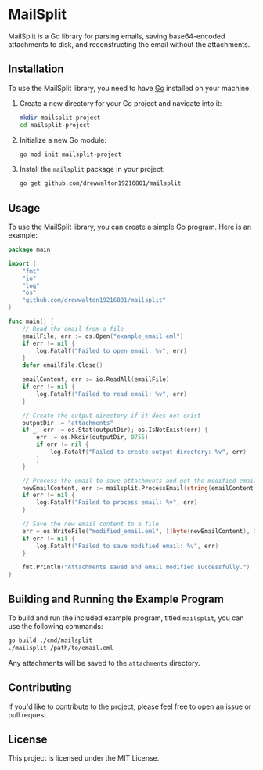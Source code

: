 # MailSplit

MailSplit is a Go library for parsing emails, saving base64-encoded attachments to disk, and reconstructing the email without the attachments.

## Installation

To use the MailSplit library, you need to have [Go](https://golang.org/) installed on your machine.

1. Create a new directory for your Go project and navigate into it:

    ```sh
    mkdir mailsplit-project
    cd mailsplit-project
    ```

2. Initialize a new Go module:

    ```sh
    go mod init mailsplit-project
    ```

3. Install the `mailsplit` package in your project:

    ```sh
    go get github.com/drewwalton19216801/mailsplit
    ```

## Usage

To use the MailSplit library, you can create a simple Go program. Here is an example:

```go
package main

import (
    "fmt"
    "io"
    "log"
    "os"
    "github.com/drewwalton19216801/mailsplit"
)

func main() {
    // Read the email from a file
    emailFile, err := os.Open("example_email.eml")
    if err != nil {
        log.Fatalf("Failed to open email: %v", err)
    }
    defer emailFile.Close()

    emailContent, err := io.ReadAll(emailFile)
    if err != nil {
        log.Fatalf("Failed to read email: %v", err)
    }

    // Create the output directory if it does not exist
    outputDir := "attachments"
    if _, err := os.Stat(outputDir); os.IsNotExist(err) {
        err := os.Mkdir(outputDir, 0755)
        if err != nil {
            log.Fatalf("Failed to create output directory: %v", err)
        }
    }

    // Process the email to save attachments and get the modified email content
    newEmailContent, err := mailsplit.ProcessEmail(string(emailContent), outputDir)
    if err != nil {
        log.Fatalf("Failed to process email: %v", err)
    }

    // Save the new email content to a file
    err = os.WriteFile("modified_email.eml", []byte(newEmailContent), 0644)
    if err != nil {
        log.Fatalf("Failed to save modified email: %v", err)
    }

    fmt.Println("Attachments saved and email modified successfully.")
}
```

## Building and Running the Example Program

To build and run the included example program, titled `mailsplit`, you can use the following commands:

```sh
go build ./cmd/mailsplit
./mailsplit /path/to/email.eml
```

Any attachments will be saved to the `attachments` directory.

## Contributing

If you'd like to contribute to the project, please feel free to open an issue or pull request.

## License

This project is licensed under the MIT License.